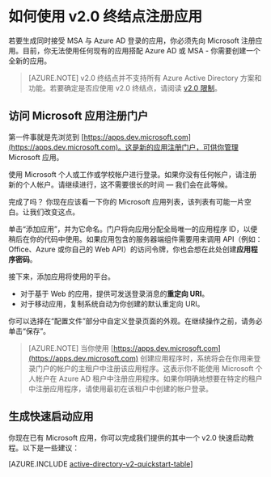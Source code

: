 <properties
	pageTitle="v2.0 应用注册 | Azure"
	description="如何使用 v2.0 终结点向 Microsoft 注册应用以启用登录和访问 Microsoft 服务"
	services="active-directory"
	documentationCenter=""
	authors="dstrockis"
	manager="mbaldwin"
	editor=""/>  


<tags
	ms.service="active-directory"
	ms.workload="identity"
	ms.tgt_pltfrm="na"
	ms.devlang="na"
	ms.topic="article"
	ms.date="09/16/2016"
	wacn.date="10/25/2016"
	ms.author="dastrock"/>  


# 如何使用 v2.0 终结点注册应用

若要生成同时接受 MSA 与 Azure AD 登录的应用，你必须先向 Microsoft 注册应用。目前，你无法使用任何现有的应用搭配 Azure AD 或 MSA - 你需要创建一个全新的应用。

> [AZURE.NOTE]
	v2.0 终结点并不支持所有 Azure Active Directory 方案和功能。若要确定是否应使用 v2.0 终结点，请阅读 [v2.0 限制](/documentation/articles/active-directory-v2-limitations/)。

## 访问 Microsoft 应用注册门户
第一件事就是先浏览到 [https://apps.dev.microsoft.com](https://apps.dev.microsoft.com)。这是新的应用注册门户，可供你管理 Microsoft 应用。

使用 Microsoft 个人或工作或学校帐户进行登录。如果你没有任何帐户，请注册新的个人帐户。请继续进行，这不需要很长的时间 — 我们会在此等候。

完成了吗？ 你现在应该看一下你的 Microsoft 应用列表，该列表有可能一片空白。让我们改变这点。

单击“添加应用”，并为它命名。门户将向应用分配全局唯一的应用程序 ID，以便稍后在你的代码中使用。如果应用包含的服务器端组件需要用来调用 API（例如：Office、Azure 或你自己的 Web API）的访问令牌，你也会想在此处创建**应用程序密码**。
<!-- TODO: Link for app secrets -->

接下来，添加应用将使用的平台。

- 对于基于 Web 的应用，提供可发送登录消息的**重定向 URI**。
- 对于移动应用，复制系统自动为你创建的默认重定向 URI。

你可以选择在“配置文件”部分中自定义登录页面的外观。在继续操作之前，请务必单击“保存”。

> [AZURE.NOTE] 当你使用 [https://apps.dev.microsoft.com](https://apps.dev.microsoft.com) 创建应用程序时，系统将会在你用来登录门户的帐户的主租户中注册该应用程序。这表示你不能使用 Microsoft 个人帐户在 Azure AD 租户中注册应用程序。如果你明确地想要在特定的租户中注册应用程序，请使用最初在该租户中创建的帐户登录。

## 生成快速启动应用
你现在已有 Microsoft 应用，你可以完成我们提供的其中一个 v2.0 快速启动教程。以下是一些建议：

[AZURE.INCLUDE [active-directory-v2-quickstart-table](../../includes/active-directory-v2-quickstart-table.md)]

<!---HONumber=Mooncake_1017_2016-->
